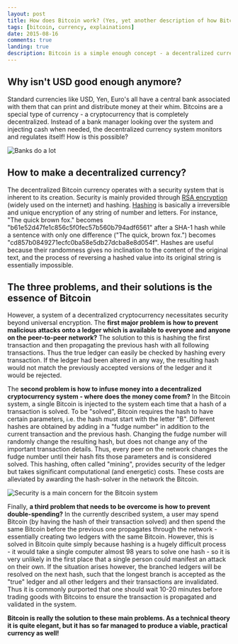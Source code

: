 ```yaml
---
layout: post
title: How does Bitcoin work? (Yes, yet another description of how Bitcoin works)
tags: [bitcoin, currency, explainations]
date: 2015-08-16
comments: true
landing: true
description: Bitcoin is a simple enough concept - a decentralized currency that solves the problems of decentralization by instigating all the rules of a monetary system.
---
```


## Why isn't USD good enough anymore?

Standard currencies like USD, Yen, Euro's all have a central bank associated with them that can print and distribute money at their whim. Bitcoins are a special type of currency - a cryptocurrency that is completely decentralized. Instead of a bank manager looking over the system and injecting cash when needed, the decentralized currency system monitors and regulates itself! How is this possible?

![Banks do a lot](/content/images/2015/07/peter-c-vey-bank-grill-new-yorker-cartoon.jpg)

## How to make a decentralized currency?

The decentralized Bitcoin currency operates with a security system that is inherent to its creation. Security is mainly provided through [RSA encryption](http://en.wikipedia.org/wiki/RSA_(cryptosystem)) (widely used on the internet) and hashing. [Hashing](http://en.wikipedia.org/wiki/Hash_function) is basically a irreversible and unique encryption of any string of number and letters. For instance, "The quick brown fox." becomes "b61e52d47fe1c856c5f0fec57b560b794adf6561" after a SHA-1 hash while a sentence with only one difference ("The quick, brown fox.") becomes "cd857b0849271ecfc0ba58e5db27dcba8e8d054f". Hashes are useful because their randomness gives no inclination to the content of the original text, and the process of reversing a hashed value into its original string is essentially impossible.

## The three problems, and their solutions is the essence of Bitcoin

However, a system of a decentralized cryptocurrency necessitates security beyond universal encryption. The **first major problem is how to prevent malicious attacks onto a ledger which is available to everyone and anyone on the peer-to-peer network?** The solution to this is hashing the first transaction and then propagating the previous hash with all following transactions. Thus the true ledger can easily be checked by hashing every transaction. If the ledger had been altered in any way, the resulting hash would not match the previously accepted versions of the ledger and it would be rejected.

The **second problem is how to infuse money into a decentralized cryptocurrency system - where does the money come from?** In the Bitcoin system, a single Bitcoin is injected to the system each time that a hash of a transaction is solved. To be "solved", Bitcoin requires the hash to have certain parameters, i.e. the hash must start with the letter "B". Different hashes are obtained by adding in a "fudge number" in addition to the current transaction and the previous hash. Changing the fudge number will randomly change the resulting hash, but does not change any of the important transaction details. Thus, every peer on the network changes the fudge number until their hash fits those parameters and is considered solved. This hashing, often called "mining", provides security of the ledger but takes significant computational (and energetic) costs. These costs are alleviated by awarding the hash-solver in the network the Bitcoin.

![Security is a main concern for the Bitcoin system](/content/images/2015/07/eric-lewis-guess-your-atm-password-booth-at-carnival-new-yorker-cartoon.jpg)

Finally, **a third problem that needs to be overcome is how to prevent double-spending?** In the currently described system, a user may spend Bitcoin (by having the hash of their transaction solved) and then spend the same Bitcoin before the previous one propagates through the network - essentially creating two ledgers with the same Bitcoin. However, this is solved in Bitcoin quite simply because hashing is a hugely difficult process - it would take a single computer almost 98 years to solve one hash - so it is very unlikely in the first place that a single person could manifest an attack on their own. If the situation arises however, the branched ledgers will be resolved on the next hash, such that the longest branch is accepted as the "true" ledger and all other ledgers and their transactions are invalidated. Thus it is commonly purported that one should wait 10-20 minutes before trading goods with Bitcoins to ensure the transaction is propagated and validated in the system.

**Bitcoin is really the solution to these main problems. As a technical theory it is quite elegant, but it has so far managed to produce a viable, practical currency as well!**

